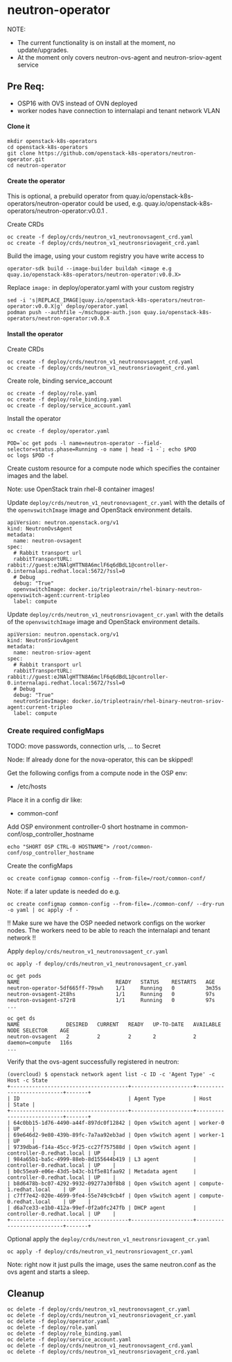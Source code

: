 # neutron-operator

NOTE: 
- The current functionality is on install at the moment, no update/upgrades.
- At the moment only covers neutron-ovs-agent and neutron-sriov-agent service

## Pre Req:
- OSP16 with OVS instead of OVN deployed
- worker nodes have connection to internalapi and tenant network VLAN

#### Clone it

    mkdir openstack-k8s-operators
    cd openstack-k8s-operators
    git clone https://github.com/openstack-k8s-operators/neutron-operator.git
    cd neutron-operator

#### Create the operator

This is optional, a prebuild operator from quay.io/openstack-k8s-operators/neutron-operator could be used, e.g. quay.io/openstack-k8s-operators/neutron-operator:v0.0.1 .

Create CRDs

    oc create -f deploy/crds/neutron_v1_neutronovsagent_crd.yaml
    oc create -f deploy/crds/neutron_v1_neutronsriovagent_crd.yaml

Build the image, using your custom registry you have write access to

    operator-sdk build --image-builder buildah <image e.g quay.io/openstack-k8s-operators/neutron-operator:v0.0.X>

Replace `image:` in deploy/operator.yaml with your custom registry

    sed -i 's|REPLACE_IMAGE|quay.io/openstack-k8s-operators/neutron-operator:v0.0.X|g' deploy/operator.yaml
    podman push --authfile ~/mschuppe-auth.json quay.io/openstack-k8s-operators/neutron-operator:v0.0.X


#### Install the operator

Create CRDs

    oc create -f deploy/crds/neutron_v1_neutronovsagent_crd.yaml
    oc create -f deploy/crds/neutron_v1_neutronsriovagent_crd.yaml

Create role, binding service_account

    oc create -f deploy/role.yaml
    oc create -f deploy/role_binding.yaml
    oc create -f deploy/service_account.yaml

Install the operator

    oc create -f deploy/operator.yaml

    POD=`oc get pods -l name=neutron-operator --field-selector=status.phase=Running -o name | head -1 -`; echo $POD
    oc logs $POD -f

Create custom resource for a compute node which specifies the container images and the label.

Note: use OpenStack train rhel-8 container images!

Update `deploy/crds/neutron_v1_neutronovsagent_cr.yaml` with the details of the `openvswitchImage` image and OpenStack environment details.

    apiVersion: neutron.openstack.org/v1
    kind: NeutronOvsAgent
    metadata:
      name: neutron-ovsagent
    spec:
      # Rabbit transport url
      rabbitTransportURL: rabbit://guest:eJNAlgHTTN8A6mclF6q6dBdL1@controller-0.internalapi.redhat.local:5672/?ssl=0
      # Debug
      debug: "True"
      openvswitchImage: docker.io/tripleotrain/rhel-binary-neutron-openvswitch-agent:current-tripleo
      label: compute


Update `deploy/crds/neutron_v1_neutronsriovagent_cr.yaml` with the details of the `openvswitchImage` image and OpenStack environment details.

    apiVersion: neutron.openstack.org/v1
    kind: NeutronSriovAgent
    metadata:
      name: neutron-sriov-agent
    spec:
      # Rabbit transport url
      rabbitTransportURL: rabbit://guest:eJNAlgHTTN8A6mclF6q6dBdL1@controller-0.internalapi.redhat.local:5672/?ssl=0
      # Debug
      debug: "True"
      neutronSriovImage: docker.io/tripleotrain/rhel-binary-neutron-sriov-agent:current-tripleo
      label: compute


### Create required configMaps
TODO: move passwords, connection urls, ... to Secret

Node: If already done for the nova-operator, this can be skipped!

Get the following configs from a compute node in the OSP env:
- /etc/hosts

Place it in a config dir like:
- common-conf

Add OSP environment controller-0 short hostname in common-conf/osp_controller_hostname

    echo "SHORT OSP CTRL-0 HOSTNAME"> /root/common-conf/osp_controller_hostname

Create the configMaps

    oc create configmap common-config --from-file=/root/common-conf/

Note: if a later update is needed do e.g.

    oc create configmap common-config --from-file=./common-conf/ --dry-run -o yaml | oc apply -f -

!! Make sure we have the OSP needed network configs on the worker nodes. The workers need to be able to reach the internalapi and tenant network !!

Apply `deploy/crds/neutron_v1_neutronovsagent_cr.yaml`

    oc apply -f deploy/crds/neutron_v1_neutronovsagent_cr.yaml

    oc get pods
    NAME                               READY   STATUS    RESTARTS   AGE
    neutron-operator-5df665ff-79swh    1/1     Running   0          3m35s
    neutron-ovsagent-2t8hs             1/1     Running   0          97s
    neutron-ovsagent-s72r8             1/1     Running   0          97s
    ...

    oc get ds
    NAME               DESIRED   CURRENT   READY   UP-TO-DATE   AVAILABLE   NODE SELECTOR    AGE
    neutron-ovsagent   2         2         2       2            2           daemon=compute   116s
    ...


Verify that the ovs-agent successfully registered in neutron:

    (overcloud) $ openstack network agent list -c ID -c 'Agent Type' -c Host -c State
    +--------------------------------------+--------------------+---------------------------+-------+
    | ID                                   | Agent Type         | Host                      | State |
    +--------------------------------------+--------------------+---------------------------+-------+
    | 64c0bb15-1d76-4490-a44f-897dc0f12842 | Open vSwitch agent | worker-0                  | UP    |
    | 69e646d2-9e80-439b-89fc-7a7aa92eb3ad | Open vSwitch agent | worker-1                  | UP    |
    | 9739dba6-f14a-45cc-9f25-cc27f757588d | Open vSwitch agent | controller-0.redhat.local | UP    |
    | 984a65b1-ba5c-4999-88eb-8d155644b419 | L3 agent           | controller-0.redhat.local | UP    |
    | b0c55ea9-e06e-43d5-b43c-b1f5e81faa92 | Metadata agent     | controller-0.redhat.local | UP    |
    | b8d6478b-bc07-4292-9932-09277a30f8b8 | Open vSwitch agent | compute-1.redhat.local    | UP    |
    | c7ff7e42-020e-4699-9fe4-55e749c9cb4f | Open vSwitch agent | compute-0.redhat.local    | UP    |
    | d6a7ce33-e1b0-412a-99ef-0f2a0fc247fb | DHCP agent         | controller-0.redhat.local | UP    |
    +--------------------------------------+--------------------+---------------------------+-------+

Optional apply the `deploy/crds/neutron_v1_neutronsriovagent_cr.yaml`

    oc apply -f deploy/crds/neutron_v1_neutronsriovagent_cr.yaml

Note: right now it just pulls the image, uses the same neutron.conf as the ovs agent and starts a sleep.


## Cleanup

    oc delete -f deploy/crds/neutron_v1_neutronovsagent_cr.yaml
    oc delete -f deploy/crds/neutron_v1_neutronsriovagent_cr.yaml
    oc delete -f deploy/operator.yaml
    oc delete -f deploy/role.yaml
    oc delete -f deploy/role_binding.yaml
    oc delete -f deploy/service_account.yaml
    oc delete -f deploy/crds/neutron_v1_neutronovsagent_crd.yaml
    oc delete -f deploy/crds/neutron_v1_neutronsriovagent_crd.yaml

